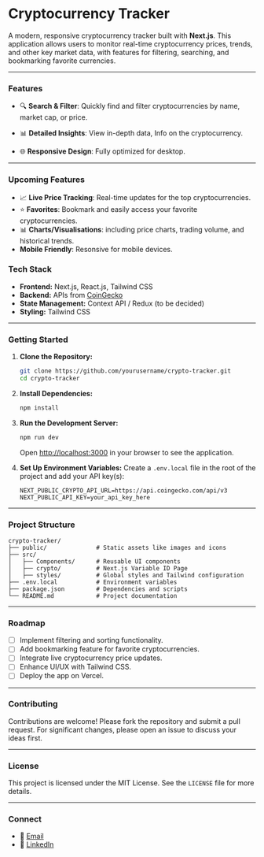 # Cryptocurrency Tracker

A modern, responsive cryptocurrency tracker built with **Next.js**. This application allows users to monitor real-time cryptocurrency prices, trends, and other key market data, with features for filtering, searching, and bookmarking favorite currencies.

---

### Features


- 🔍 **Search & Filter**: Quickly find and filter cryptocurrencies by name, market cap, or price.

- 📊 **Detailed Insights**: View in-depth data, Info on the cryptocurrency.
- 🌐 **Responsive Design**: Fully optimized for desktop.

---

### Upcoming Features

- 📈 **Live Price Tracking**: Real-time updates for the top cryptocurrencies.
- ⭐ **Favorites**: Bookmark and easily access your favorite cryptocurrencies.
- 📊 **Charts/Visualisations**: including price charts, trading volume, and historical trends.
- **Mobile Friendly**: Resonsive for mobile devices.

### Tech Stack

- **Frontend:** Next.js, React.js, Tailwind CSS
- **Backend:** APIs from [CoinGecko](https://www.coingecko.com/) 
- **State Management:** Context API / Redux (to be decided)
- **Styling:** Tailwind CSS

---

### Getting Started

1. **Clone the Repository:**
   ```bash
   git clone https://github.com/yourusername/crypto-tracker.git
   cd crypto-tracker
   ```

2. **Install Dependencies:**
   ```bash
   npm install
   ```

3. **Run the Development Server:**
   ```bash
   npm run dev
   ```
   Open [http://localhost:3000](http://localhost:3000) in your browser to see the application.

4. **Set Up Environment Variables:**
   Create a `.env.local` file in the root of the project and add your API key(s):
   ```env
   NEXT_PUBLIC_CRYPTO_API_URL=https://api.coingecko.com/api/v3
   NEXT_PUBLIC_API_KEY=your_api_key_here
   ```

---

### Project Structure

```
crypto-tracker/
├── public/              # Static assets like images and icons
├── src/
│   ├── Components/      # Reusable UI components
│   ├── crypto/          # Next.js Variable ID Page
│   ├── styles/          # Global styles and Tailwind configuration
├── .env.local           # Environment variables
├── package.json         # Dependencies and scripts
└── README.md            # Project documentation
```

---

### Roadmap

- [ ] Implement filtering and sorting functionality.
- [ ] Add bookmarking feature for favorite cryptocurrencies.
- [ ] Integrate live cryptocurrency price updates.
- [ ] Enhance UI/UX with Tailwind CSS.
- [ ] Deploy the app on Vercel.

---

### Contributing

Contributions are welcome! Please fork the repository and submit a pull request. For significant changes, please open an issue to discuss your ideas first.

---

### License

This project is licensed under the MIT License. See the `LICENSE` file for more details.

---

### Connect

- 📧 [Email](mailto:anuragas09@gmail.com)
- 💼 [LinkedIn](https://linkedin.com/in/anurag-shettigar)

